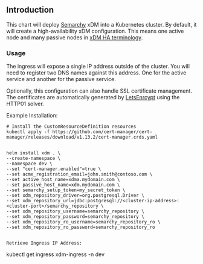 ## Introduction
This chart will deploy [Semarchy](https://semarchy.com) xDM into a Kubernetes cluster. By default, it will create a high-availability xDM configuration. This means one active node and many passive nodes in [xDM HA terminology](https://www.semarchy.com/doc/semarchy-xdm/xdm/5.3/Install/high-availability.html).


### Usage
The ingress will expose a single IP address outside of the cluster. You will need to register two DNS names against this address. One for the active service and another for the passive service.  

Optionally, this configuration can also handle SSL certificate management. The certificates are automatically generated by [LetsEnrcypt](https://letsencrypt.org/) using the HTTP01 solver.

Example Installation:
```
# Install the CustomResourceDefinition resources
kubectl apply -f https://github.com/cert-manager/cert-manager/releases/download/v1.13.2/cert-manager.crds.yaml


helm install xdm . \
--create-namespace \
--namespace dev \
--set "cert-manager.enabled"=true \
--set acme_registration_email=john.smith@contoso.com \
--set active_host_name=xdma.mydomain.com \
--set passive_host_name=xdm.mydomain.com \
--set semarchy_setup_token=my_secret_token \
--set xdm_repository_driver=org.postgresql.Driver \
--set xdm_repository_url=jdbc:postgresql://<cluster-ip-address>:<cluster-port>/semarchy_repository \
--set xdm_repository_username=semarchy_repository \
--set xdm_repository_password=semarchy_repository \
--set xdm_repository_ro_username=semarchy_repository_ro \
--set xdm_repository_ro_password=semarchy_repository_ro


Retrieve Ingress IP Address:
```
kubectl get ingress xdm-ingress -n dev
```
